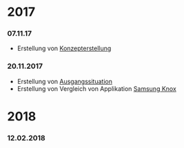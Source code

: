 # 2017
### 07.11.17
- Erstellung von [Konzepterstellung](https://github.com/AlSalad/BYOD/blob/master/docs/Archiv/Konzept.docx)

### 20.11.2017
- Erstellung von [Ausgangssituation](https://github.com/AlSalad/BYOD/blob/master/docs/Archiv/Ausgangssituation.docx)
- Erstellung von Vergleich von Applikation
[Samsung Knox](https://github.com/AlSalad/BYOD/issues/5)

# 2018
### 12.02.2018
